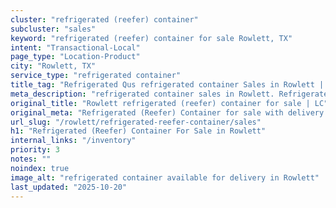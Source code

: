 ```yaml
---
cluster: "refrigerated (reefer) container"
subcluster: "sales"
keyword: "refrigerated (reefer) container for sale Rowlett, TX"
intent: "Transactional-Local"
page_type: "Location-Product"
city: "Rowlett, TX"
service_type: "refrigerated container"
title_tag: "Refrigerated Qus refrigerated container Sales in Rowlett | LC Container"
meta_description: "refrigerated container sales in Rowlett. Refrigerated containers with climate control. Fast delivery, competitive pricing. Serving refrigerated reefer container area. Quote ID: YBK. Call (214) 524-4168 for your free quote today."
original_title: "Rowlett refrigerated (reefer) container for sale | LC"
original_meta: "Refrigerated (Reefer) Container for sale with delivery in Rowlett, TX. LC Container — local Since 2003. Get pricing today."
url_slug: "/rowlett/refrigerated-reefer-container/sales"
h1: "Refrigerated (Reefer) Container For Sale in Rowlett"
internal_links: "/inventory"
priority: 3
notes: ""
noindex: true
image_alt: "refrigerated container available for delivery in Rowlett"
last_updated: "2025-10-20"
---
```


<!-- TODO: Add unique city/inventory copy, images, and internal links here. -->

